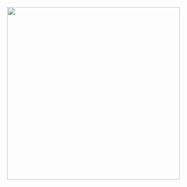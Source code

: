 


<img width = "400" heigth = "1000" src = https://user-images.githubusercontent.com/37679460/49019587-97adaa80-f1d1-11e8-8ec0-d314640fdea6.png>
